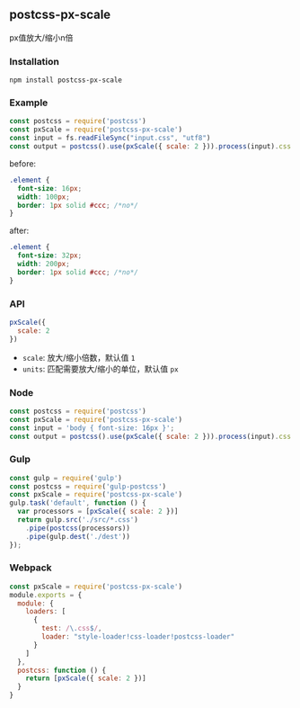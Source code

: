 ## postcss-px-scale
px值放大/缩小n倍

### Installation
```shell
npm install postcss-px-scale
```

### Example
```js
const postcss = require('postcss')
const pxScale = require('postcss-px-scale')
const input = fs.readFileSync("input.css", "utf8")
const output = postcss().use(pxScale({ scale: 2 })).process(input).css
```
before:
```css
.element {
  font-size: 16px;
  width: 100px;
  border: 1px solid #ccc; /*no*/
}
```
after:
```css
.element {
  font-size: 32px;
  width: 200px;
  border: 1px solid #ccc; /*no*/
}
```

### API
```js
pxScale({
  scale: 2
})
```
* `scale`: 放大/缩小倍数，默认值 `1`
* `units`: 匹配需要放大/缩小的单位，默认值 `px`

### Node
```js
const postcss = require('postcss')
const pxScale = require('postcss-px-scale')
const input = 'body { font-size: 16px }';
const output = postcss().use(pxScale({ scale: 2 })).process(input).css
```

### Gulp
```js
const gulp = require('gulp')
const postcss = require('gulp-postcss')
const pxScale = require('postcss-px-scale')
gulp.task('default', function () {
  var processors = [pxScale({ scale: 2 })]
  return gulp.src('./src/*.css')
    .pipe(postcss(processors))
    .pipe(gulp.dest('./dest'))
});
```

### Webpack
```js
const pxScale = require('postcss-px-scale')
module.exports = {
  module: {
    loaders: [
      {
        test: /\.css$/,
        loader: "style-loader!css-loader!postcss-loader"
      }
    ]
  },
  postcss: function () {
    return [pxScale({ scale: 2 })]
  }
}
```